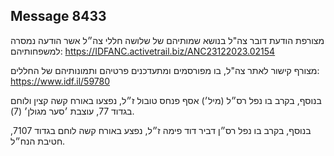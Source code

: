 ## Message 8433

מצורפת הודעת דובר צה"ל בנושא שמותיהם של שלושה חללי צה״ל אשר הודעה נמסרה למשפחותיהם: https://IDFANC.activetrail.biz/ANC23122023.02154

מצורף קישור לאתר צה"ל, בו מפורסמים ומתעדכנים פרטיהם ותמונותיהם של החללים:
https://www.idf.il/59780

בנוסף, בקרב בו נפל רס״ל (מיל׳) אסף פנחס טובול ז״ל, נפצעו באורח קשה קצין ולוחם בגדוד 77, עוצבת ׳סער מגולן׳ (7).

בנוסף, בקרב בו נפל רס״ן דביר דוד פימה ז״ל, נפצע באורח קשה לוחם בגדוד 7107, חטיבת הנח״ל.

